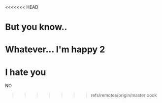 <<<<<<< HEAD
# But you know.. 
Whatever... I'm happy
 2
=======
# I hate you
NO
>>>>>>> refs/remotes/origin/master
oook
